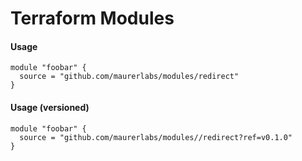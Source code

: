 # Terraform Modules

#### Usage

```hcl
module "foobar" {
  source = "github.com/maurerlabs/modules/redirect"
}
```

#### Usage (versioned)

```hcl
module "foobar" {
  source = "github.com/maurerlabs/modules//redirect?ref=v0.1.0"
}
```
